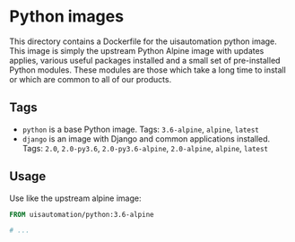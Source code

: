 # Python images

This directory contains a Dockerfile for the uisautomation python image. This
image is simply the upstream Python Alpine image with updates applies, various
useful packages installed and a small set of pre-installed Python modules. These
modules are those which take a long time to install or which are common to all
of our products.

## Tags

* ``python`` is a base Python image. Tags: ``3.6-alpine``, ``alpine``, ``latest``
* ``django`` is an image with Django and common applications installed. Tags:
  ``2.0``, ``2.0-py3.6``, ``2.0-py3.6-alpine``, ``2.0-alpine``, ``alpine``,
  ``latest``

## Usage

Use like the upstream alpine image:

```Dockerfile
FROM uisautomation/python:3.6-alpine

# ...
```

